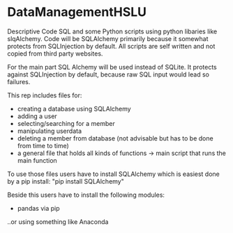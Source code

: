 # DataManagementHSLU
Descriptive Code SQL and some Python scripts using python libaries like slqAlchemy.
Code will be SQLAlchemy primarily because it somewhat protects from SQLInjection by default.
All scripts are self written and not copied from third party websites.

For the main part SQL Alchemy will be used instead of SQLite. It protects against SQLInjection by default, because raw SQL input would lead so failures.

This rep includes files for:

- creating a database using SQLAlchemy
- adding a user
- selecting/searching for a member
- manipulating userdata
- deleting a member from database (not advisable but has to be done from time to time)
- a general file that holds all kinds of functions
-> main script that runs the main function

To use those files users have to install SQLAlchemy which is easiest done by a pip install: "pip install SQLAlchemy"

Beside this users have to install the following modules:
- pandas via pip 

..or using something like Anaconda
